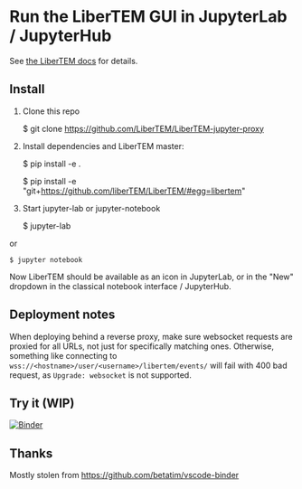 # Run the LiberTEM GUI in JupyterLab / JupyterHub

See [the LiberTEM docs](https://libertem.github.io/LiberTEM/jupyter.html) for details.

## Install

1. Clone this repo

    $ git clone https://github.com/LiberTEM/LiberTEM-jupyter-proxy

2. Install dependencies and LiberTEM master:

    $ pip install -e .
    
    $ pip install -e "git+https://github.com/liberTEM/LiberTEM/#egg=libertem"

3. Start jupyter-lab or jupyter-notebook

    $ jupyter-lab

or

    $ jupyter notebook

Now LiberTEM should be available as an icon in JupyterLab, or in the
"New" dropdown in the classical notebook interface / JupyterHub.

## Deployment notes

When deploying behind a reverse proxy, make sure websocket requests are
proxied for all URLs, not just for specifically matching ones. Otherwise, something
like connecting to `wss://<hostname>/user/<username>/libertem/events/` will fail
with 400 bad request, as `Upgrade: websocket` is not supported.

## Try it (WIP)

[![Binder](https://mybinder.org/badge_logo.svg)](https://mybinder.org/v2/gh/LiberTEM/LiberTEM-jupyter-proxy/master?urlpath=lab)

## Thanks

Mostly stolen from https://github.com/betatim/vscode-binder
